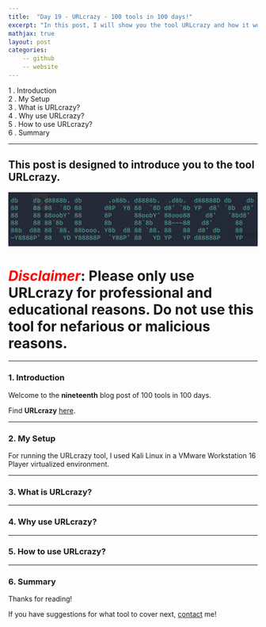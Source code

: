 ```yaml
---
title:  "Day 19 - URLcrazy - 100 tools in 100 days!"
excerpt: "In this post, I will show you the tool URLcrazy and how it works."
mathjax: true
layout: post
categories:
    -- github
    -- website
---
```


1 . Introduction
<br>
2 . My Setup
<br>
3 . What is URLcrazy?
<br>
4 . Why use URLcrazy?
<br>
5 . How to use URLcrazy?
<br>
6 . Summary

---

## This post is designed to introduce you to the tool URLcrazy.

![](https://raw.githubusercontent.com/matthewomccorkle/matthewomccorkle.github.io/master/_posts/assets/100%20tools/urlcrazy/urlcrazy1.PNG)

# <span style="color:red">***Disclaimer***</span>: **Please only use URLcrazy for professional and educational reasons. Do not use this tool for nefarious or malicious reasons.**

---

### 1. **Introduction**

Welcome to the **nineteenth** blog post of 100 tools in 100 days.<br> 


Find **URLcrazy** [here](https://morningstarsecurity.com/research/urlcrazy).

---

### 2. **My Setup**

For running the URLcrazy tool, I used Kali Linux in a VMware Workstation 16 Player virtualized environment.

---

### 3. **What is URLcrazy?**



---

### 4. **Why use URLcrazy?**



---

### 5. **How to use URLcrazy?**



---

### 6. **Summary**



Thanks for reading!<br>

If you have suggestions for what tool to cover next, [contact](mailto:matthew.o.mccorkle@gmail.com) me!
